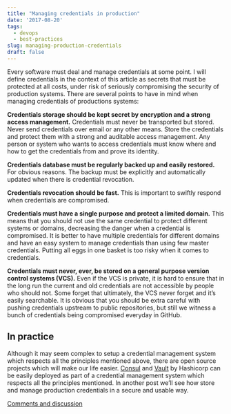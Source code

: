```yaml
---
title: "Managing credentials in production"
date: '2017-08-20'
tags:
  - devops
  - best-practices
slug: managing-production-credentials
draft: false
---
```



<p>Every software must deal and manage credentials at some point. I will define credentials in the context of this article as secrets that must be protected at all costs, under risk of seriously compromising the security of production systems. There are several points to have in mind when managing credentials of productions systems:</p>

<p><strong>Credentials storage should be kept secret by encryption and a strong access management.</strong>
Credentials must never be transported but stored. Never send credentials over email or any other means. Store the credentials and protect them with a strong and auditable access management. Any person or system who wants to access credentials must know where and how to get the credentials from and prove its identity.</p>

<p><strong>Credentials database must be regularly backed up and easily restored.</strong> For obvious reasons. The backup must be explicitly and automatically updated when there is credential revocation.</p>

<p><strong>Credentials revocation should be fast.</strong> This is important to swiftly respond when credentials are compromised.</p>

<p><strong>Credentials must have a single purpose and protect a limited domain.</strong> This means that you should not use the same credential to protect different systems or domains, decreasing the danger when a credential is compromised. It is better to have multiple credentials for different domains and have an easy system to manage credentials than using few master credentials. Putting all eggs in one basket is too risky when it comes to credentials.</p>

<p><strong>Credentials must never, ever, be stored on a general purpose version control systems (VCS).</strong> Even if the VCS is private, it is hard to ensure that in the long run the current and old credentials are not accessible by people who should not. Some forget that ultimately, the VCS never forget and it&rsquo;s easily searchable. It is obvious that you should be extra careful with pushing credentials upstream to public repositories, but still we witness a bunch of credentials being compromised everyday in GitHub.</p>

<h2 id="in-practice">In practice</h2>

<p>Although it may seem complex to setup a credential management system which respects all the principles mentioned above, there are open source projects which will make our life easier. <a href="https://www.consul.io/">Consul</a> and <a href="https://vaultproject.io">Vault</a> by Hashicorp can be easily deployed as part of a credential management system which respects all the principles mentioned. In another post we’ll see how store and manage production credentials in a secure and usable way.</p>

<p><a href="https://news.ycombinator.com/item?id=15109637">Comments and discussion</a></p>
